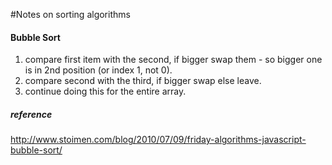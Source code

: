 #Notes on sorting algorithms

#### Bubble Sort

1. compare first item with the second, if bigger swap them - so bigger one is in 2nd position (or index 1, not 0).
2. compare second with the third, if bigger swap else leave.
3. continue doing this for the entire array.

##### reference


http://www.stoimen.com/blog/2010/07/09/friday-algorithms-javascript-bubble-sort/
